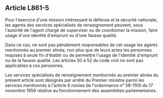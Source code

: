 Article L861-5
----
Pour l'exercice d'une mission intéressant la défense et la sécurité nationale,
les agents des services spécialisés de renseignement peuvent, sous l'autorité de
l'agent chargé de superviser ou de coordonner la mission, faire usage d'une
identité d'emprunt ou d'une fausse qualité.

Dans ce cas, ne sont pas pénalement responsables de cet usage les agents
mentionnés au premier alinéa, non plus que de leurs actes les personnes requises
à seule fin d'établir ou de permettre l'usage de l'identité d'emprunt ou de la
fausse qualité. Les articles 50 à 52 du code civil ne sont pas applicables à ces
personnes.

Les services spécialisés de renseignement mentionnés au premier alinéa du
présent article sont désignés par arrêté du Premier ministre parmi les services
mentionnés à l'article 6 nonies de l'ordonnance n° 58-1100 du 17 novembre 1958
relative au fonctionnement des assemblées parlementaires.
